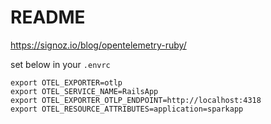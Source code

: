 # README

https://signoz.io/blog/opentelemetry-ruby/

set below in your `.envrc`

```
export OTEL_EXPORTER=otlp
export OTEL_SERVICE_NAME=RailsApp
export OTEL_EXPORTER_OTLP_ENDPOINT=http://localhost:4318
export OTEL_RESOURCE_ATTRIBUTES=application=sparkapp
```
